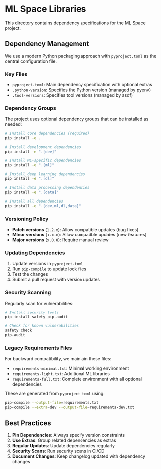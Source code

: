 # ML Space Libraries

This directory contains dependency specifications for the ML Space project.

## Dependency Management

We use a modern Python packaging approach with `pyproject.toml` as the central configuration file.

### Key Files

- `pyproject.toml`: Main dependency specification with optional extras
- `.python-version`: Specifies the Python version (managed by pyenv)
- `.tool-versions`: Specifies tool versions (managed by asdf)

### Dependency Groups

The project uses optional dependency groups that can be installed as needed:

```bash
# Install core dependencies (required)
pip install -e .

# Install development dependencies
pip install -e ".[dev]"

# Install ML-specific dependencies
pip install -e ".[ml]"

# Install deep learning dependencies
pip install -e ".[dl]"

# Install data processing dependencies
pip install -e ".[data]"

# Install all dependencies
pip install -e ".[dev,ml,dl,data]"
```

### Versioning Policy

- **Patch versions** (`1.2.x`): Allow compatible updates (bug fixes)
- **Minor versions** (`1.x.0`): Allow compatible updates (new features)
- **Major versions** (`x.0.0`): Require manual review

### Updating Dependencies

1. Update versions in `pyproject.toml`
2. Run `pip-compile` to update lock files
3. Test the changes
4. Submit a pull request with version updates

### Security Scanning

Regularly scan for vulnerabilities:

```bash
# Install security tools
pip install safety pip-audit

# Check for known vulnerabilities
safety check
pip-audit
```

### Legacy Requirements Files

For backward compatibility, we maintain these files:

- `requirements-minimal.txt`: Minimal working environment
- `requirements-light.txt`: Additional ML libraries
- `requirements-full.txt`: Complete environment with all optional dependencies

These are generated from `pyproject.toml` using:

```bash
pip-compile --output-file=requirements.txt
pip-compile --extra=dev --output-file=requirements-dev.txt
```

## Best Practices

1. **Pin Dependencies**: Always specify version constraints
2. **Use Extras**: Group related dependencies as extras
3. **Regular Updates**: Update dependencies regularly
4. **Security Scans**: Run security scans in CI/CD
5. **Document Changes**: Keep changelog updated with dependency changes
